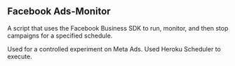 ## Facebook Ads-Monitor

A script that uses the Facebook Business SDK to run, monitor, and then stop campaigns for a specified schedule. 

Used for a controlled experiment on Meta Ads. Used Heroku Scheduler to execute. 
